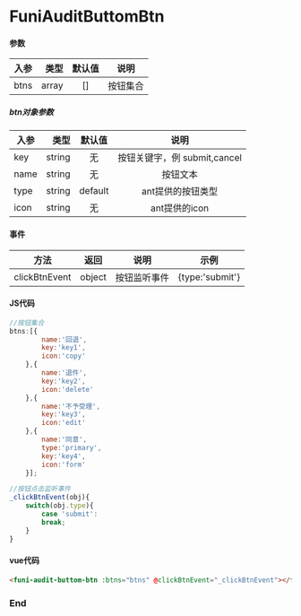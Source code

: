 # FuniAuditButtomBtn

#### 参数
| 入参        | 类型   |  默认值  | 说明  |
| --------   | -----:  | :----:  |:----:  |
| btns      | array   |   []     | 按钮集合    |

##### btn对象参数
| 入参        | 类型   |  默认值  | 说明  |
| --------   | -----:  | :----:  |:----:  |
| key        |   string   |   无   | 按钮关键字，例 submit,cancel   |
| name       |   string    |  无  | 按钮文本  |
| type       |   string    |  default  | ant提供的按钮类型  |
| icon       |   string    |  无  | ant提供的icon  |

#### 事件
| 方法           |  返回         | 说明           |  示例   |
| --------      |  :----:        |      :----:  | :----:  |
| clickBtnEvent |    object      | 按钮监听事件   | {type:'submit'}|

#### JS代码
```javascript
//按钮集合
btns:[{
		name:'回退',
		key:'key1',
		icon:'copy'
	},{
		name:'退件',
		key:'key2',
		icon:'delete'
	},{
		name:'不予受理',
		key:'key3',
		icon:'edit'
	},{
		name:'同意',
		type:'primary',
		key:'key4',
		icon:'form'
	}];

//按钮点击监听事件
_clickBtnEvent(obj){
    switch(obj.type){
		case 'submit':
		break;
	}
}
```

#### vue代码
```html
<funi-audit-buttom-btn :btns="btns" @clickBtnEvent="_clickBtnEvent"></funi-audit-buttom-btn>
```



### End